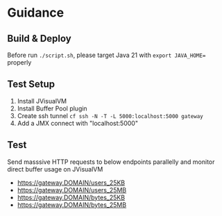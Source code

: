 # Guidance

## Build & Deploy
Before run `./script.sh`, please target Java 21 with `export JAVA_HOME=` properly

## Test Setup
1. Install JVisualVM
2. Install Buffer Pool plugin
3. Create ssh tunnel `cf ssh -N -T -L 5000:localhost:5000 gateway`
4. Add a JMX connect with "localhost:5000"

## Test
Send masssive HTTP requests to below endpoints parallelly and monitor direct buffer usage on JVisualVM
- https://gateway.DOMAIN/users_25KB
- https://gateway.DOMAIN/users_25MB
- https://gateway.DOMAIN/bytes_25KB
- https://gateway.DOMAIN/bytes_25MB